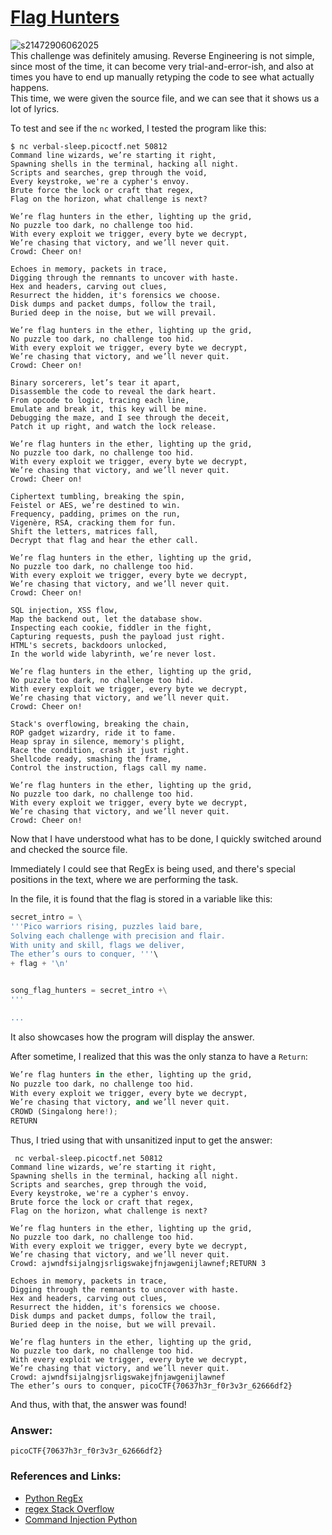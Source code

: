 # <a href="https://play.picoctf.org/practice/challenge/472">Flag Hunters</a>

![s21472906062025](https://a.okmd.dev/md/6843149b2fcd3.png)  
This challenge was definitely amusing. Reverse Engineering is not simple, since most of the time, it can become very trial-and-error-ish, and also at times you have to end up manually retyping the code to see what actually happens.  
This time, we were given the source file, and we can see that it shows us a lot of lyrics.

To test and see if the `nc` worked, I tested the program like this:
```
$ nc verbal-sleep.picoctf.net 50812
Command line wizards, we’re starting it right,
Spawning shells in the terminal, hacking all night.
Scripts and searches, grep through the void,
Every keystroke, we're a cypher's envoy.
Brute force the lock or craft that regex,
Flag on the horizon, what challenge is next?

We’re flag hunters in the ether, lighting up the grid,
No puzzle too dark, no challenge too hid.
With every exploit we trigger, every byte we decrypt,
We’re chasing that victory, and we’ll never quit.
Crowd: Cheer on!

Echoes in memory, packets in trace,
Digging through the remnants to uncover with haste.
Hex and headers, carving out clues,
Resurrect the hidden, it's forensics we choose.
Disk dumps and packet dumps, follow the trail,
Buried deep in the noise, but we will prevail.

We’re flag hunters in the ether, lighting up the grid,
No puzzle too dark, no challenge too hid.
With every exploit we trigger, every byte we decrypt,
We’re chasing that victory, and we’ll never quit.
Crowd: Cheer on!

Binary sorcerers, let’s tear it apart,
Disassemble the code to reveal the dark heart.
From opcode to logic, tracing each line,
Emulate and break it, this key will be mine.
Debugging the maze, and I see through the deceit,
Patch it up right, and watch the lock release.

We’re flag hunters in the ether, lighting up the grid,
No puzzle too dark, no challenge too hid.
With every exploit we trigger, every byte we decrypt,
We’re chasing that victory, and we’ll never quit.
Crowd: Cheer on!

Ciphertext tumbling, breaking the spin,
Feistel or AES, we’re destined to win.
Frequency, padding, primes on the run,
Vigenère, RSA, cracking them for fun.
Shift the letters, matrices fall,
Decrypt that flag and hear the ether call.

We’re flag hunters in the ether, lighting up the grid,
No puzzle too dark, no challenge too hid.
With every exploit we trigger, every byte we decrypt,
We’re chasing that victory, and we’ll never quit.
Crowd: Cheer on!

SQL injection, XSS flow,
Map the backend out, let the database show.
Inspecting each cookie, fiddler in the fight,
Capturing requests, push the payload just right.
HTML's secrets, backdoors unlocked,
In the world wide labyrinth, we’re never lost.

We’re flag hunters in the ether, lighting up the grid,
No puzzle too dark, no challenge too hid.
With every exploit we trigger, every byte we decrypt,
We’re chasing that victory, and we’ll never quit.
Crowd: Cheer on!

Stack's overflowing, breaking the chain,
ROP gadget wizardry, ride it to fame.
Heap spray in silence, memory's plight,
Race the condition, crash it just right.
Shellcode ready, smashing the frame,
Control the instruction, flags call my name.

We’re flag hunters in the ether, lighting up the grid,
No puzzle too dark, no challenge too hid.
With every exploit we trigger, every byte we decrypt,
We’re chasing that victory, and we’ll never quit.
Crowd: Cheer on!
```

Now that I have understood what has to be done, I quickly switched around and checked the source file.

Immediately I could see that RegEx is being used, and there's special positions in the text, where we are performing the task.

In the file, it is found that the flag is stored in a variable like this:
```Python
secret_intro = \
'''Pico warriors rising, puzzles laid bare,
Solving each challenge with precision and flair.
With unity and skill, flags we deliver,
The ether’s ours to conquer, '''\
+ flag + '\n'


song_flag_hunters = secret_intro +\
'''

...
```
It also showcases how the program will display the answer.

After sometime, I realized that this was the only stanza to have a `Return`:
```Python
We’re flag hunters in the ether, lighting up the grid,
No puzzle too dark, no challenge too hid.
With every exploit we trigger, every byte we decrypt,
We’re chasing that victory, and we’ll never quit.
CROWD (Singalong here!);
RETURN
```

Thus, I tried using that with unsanitized input to get the answer:
```
 nc verbal-sleep.picoctf.net 50812
Command line wizards, we’re starting it right,
Spawning shells in the terminal, hacking all night.
Scripts and searches, grep through the void,
Every keystroke, we're a cypher's envoy.
Brute force the lock or craft that regex,
Flag on the horizon, what challenge is next?

We’re flag hunters in the ether, lighting up the grid,
No puzzle too dark, no challenge too hid.
With every exploit we trigger, every byte we decrypt,
We’re chasing that victory, and we’ll never quit.
Crowd: ajwndfsijalngjsrligswakejfnjawgenijlawnef;RETURN 3

Echoes in memory, packets in trace,
Digging through the remnants to uncover with haste.
Hex and headers, carving out clues,
Resurrect the hidden, it's forensics we choose.
Disk dumps and packet dumps, follow the trail,
Buried deep in the noise, but we will prevail.

We’re flag hunters in the ether, lighting up the grid,
No puzzle too dark, no challenge too hid.
With every exploit we trigger, every byte we decrypt,
We’re chasing that victory, and we’ll never quit.
Crowd: ajwndfsijalngjsrligswakejfnjawgenijlawnef
The ether’s ours to conquer, picoCTF{70637h3r_f0r3v3r_62666df2}
```

And thus, with that, the answer was found!

### Answer:
```
picoCTF{70637h3r_f0r3v3r_62666df2}
```

### References and Links:
- <a href="https://www.w3schools.com/python/python_regex.asp">Python RegEx</a>
- <a href="https://stackoverflow.com/questions/20056306/match-linebreaks-n-or-r-n">regex Stack Overflow</a>
- <a href="https://www.stackhawk.com/blog/command-injection-python/">Command Injection Python</a>
